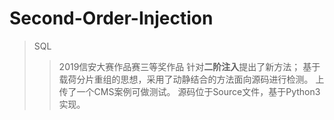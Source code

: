 # Second-Order-Injection
>SQL
>>2019信安大赛作品赛三等奖作品
针对**二阶注入**提出了新方法；
基于载荷分片重组的思想，采用了动静结合的方法面向源码进行检测。
上传了一个CMS案例可做测试。
>源码位于Source文件，基于Python3实现。

